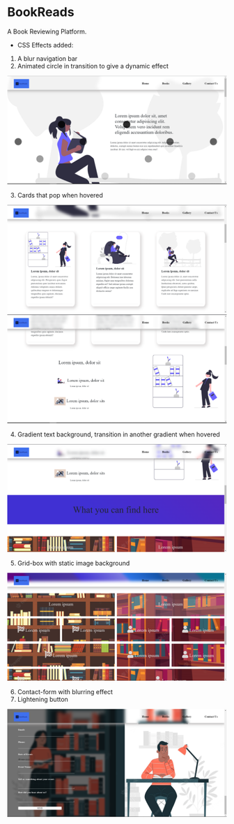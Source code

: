 # BookReads
A Book Reviewing Platform.

* CSS Effects added:

1. A blur navigation bar
2. Animated circle in transition to give a dynamic effect

<img src="snaps/Capture.PNG">

3. Cards that pop when hovered

<img src="snaps/Capture-2.PNG">
<img src="snaps/Capture-3.PNG">

4. Gradient text background, transition in another gradient when hovered

<img src="snaps/Capture-4.PNG">

5. Grid-box with static image background

<img src="snaps/Capture-5.PNG">

6. Contact-form with blurring effect
7. Lightening button 

<img src="snaps/Capture-6.PNG">


